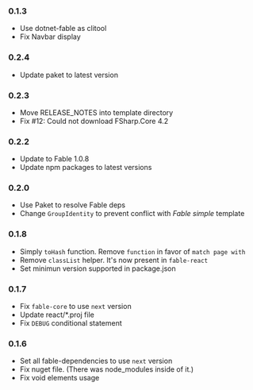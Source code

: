 ### 0.1.3

* Use dotnet-fable as clitool
* Fix Navbar display

### 0.2.4

* Update paket to latest version

### 0.2.3

* Move RELEASE_NOTES into template directory
* Fix #12: Could not download FSharp.Core 4.2

### 0.2.2

* Update to Fable 1.0.8
* Update npm packages to latest versions

### 0.2.0

* Use Paket to resolve Fable deps
* Change `GroupIdentity` to prevent conflict with *Fable simple* template

### 0.1.8

* Simply `toHash` function. Remove `function` in favor of `match page with`
* Remove `classList` helper. It's now present in `fable-react`
* Set minimun version supported in package.json

### 0.1.7

* Fix `fable-core` to use `next` version
* Update react/*.proj file
* Fix `DEBUG` conditional statement

### 0.1.6

* Set all fable-dependencies to use `next` version
* Fix nuget file. (There was node_modules inside of it.)
* Fix void elements usage
